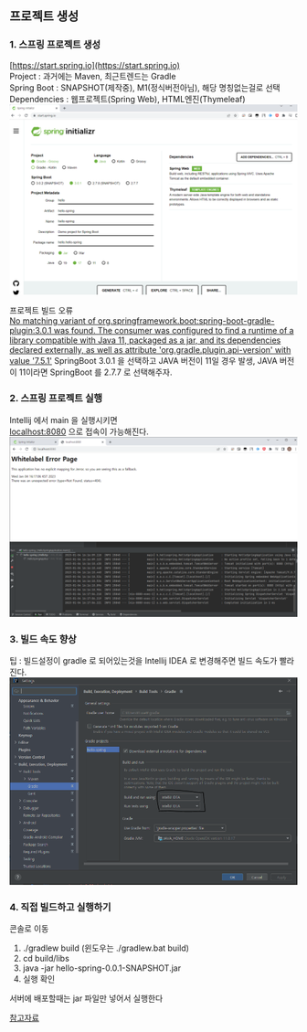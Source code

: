 ## 프로젝트 생성

### 1. 스프링 프로젝트 생성
[https://start.spring.io](https://start.spring.io)  
Project : 과거에는 Maven, 최근트렌드는 Gradle  
Spring Boot : SNAPSHOT(제작중), M1(정식버전아님), 해당 명칭없는걸로 선택  
Dependencies : 웹프로젝트(Spring Web), HTML엔진(Thymeleaf)  
<img src="img/프로젝트생성1.PNG">  

프로젝트 빌드 오류  
[No matching variant of org.springframework.boot:spring-boot-gradle-plugin:3.0.1 was found. The consumer was configured to find a runtime of a library compatible with Java 11, packaged as a jar, and its dependencies declared externally, as well as attribute 'org.gradle.plugin.api-version' with value '7.5.1'](https://velog.io/@ogu1208/Error-%ED%94%84%EB%A1%9C%EC%A0%9D%ED%8A%B8-%EC%84%B8%ED%8C%85-%EC%98%A4%EB%A5%98)
SpringBoot 3.0.1 을 선택하고 JAVA 버전이 11일 경우 발생,
JAVA 버전이 11이라면 SpringBoot 를 2.7.7 로 선택해주자.

### 2. 스프링 프로젝트 실행
Intellij 에서 main 을 실행시키면  
[localhost:8080](http://localhost:8080) 으로 접속이 가능해진다.
<img src="img/프로젝트생성2.PNG">  

### 3. 빌드 속도 향상
팁 : 빌드설정이 gradle 로 되어있는것을 Intellij IDEA 로 변경해주면 빌드 속도가 빨라진다.
<img src="img/프로젝트생성3.PNG">  

### 4. 직접 빌드하고 실행하기
콘솔로 이동
1. ./gradlew build (윈도우는 ./gradlew.bat build)
2. cd build/libs
3. java -jar hello-spring-0.0.1-SNAPSHOT.jar
4. 실행 확인

서버에 배포할때는 jar 파일만 넣어서 실행한다

[참고자료](https://www.inflearn.com/course/%EC%8A%A4%ED%94%84%EB%A7%81-%EC%9E%85%EB%AC%B8-%EC%8A%A4%ED%94%84%EB%A7%81%EB%B6%80%ED%8A%B8)